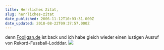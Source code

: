 ```yaml
---
title: Herrliches Zitat,
slug: herrliches-zitat
date_published: 2006-11-12T10:03:31.000Z
date_updated: 2018-08-22T09:37:57.000Z
---
```


denn [Fooligan.de](http://fooligan.de/) ist back und ich habe gleich wieder einen lustigen Ausruf von Rekord-Fussball-Lodddar.
![](//picdump.thafaker.de/performancing/rekord-loddar.png)
